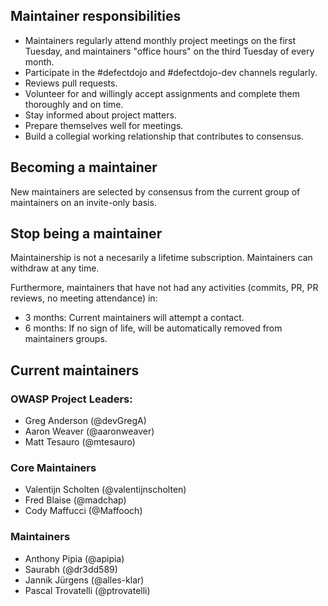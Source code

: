 ## Maintainer responsibilities

* Maintainers regularly attend monthly project meetings on the first Tuesday, and maintainers "office hours" on the third Tuesday of every month.
* Participate in the #defectdojo and #defectdojo-dev channels regularly.
* Reviews pull requests.
* Volunteer for and willingly accept assignments and complete them thoroughly and on time.
* Stay informed about project matters.
* Prepare themselves well for meetings.
* Build a collegial working relationship that contributes to consensus.

## Becoming a maintainer
New maintainers are selected by consensus from the current group of maintainers on an invite-only basis.

## Stop being a maintainer
Maintainership is not a necesarily a lifetime subscription. Maintainers can withdraw at any time.

Furthermore, maintainers that have not had any activities (commits, PR, PR reviews, no meeting attendance) in:
- 3 months: Current maintainers will attempt a contact.
- 6 months: If no sign of life, will be automatically removed from maintainers groups.

## Current maintainers
### OWASP Project Leaders:
* Greg Anderson (@devGregA)
* Aaron Weaver (@aaronweaver)
* Matt Tesauro (@mtesauro)

### Core Maintainers
* Valentijn Scholten (@valentijnscholten)
* Fred Blaise (@madchap)
* Cody Maffucci (@Maffooch)

### Maintainers
* Anthony Pipia (@apipia)
* Saurabh (@dr3dd589)
* Jannik Jürgens (@alles-klar)
* Pascal Trovatelli (@ptrovatelli)
